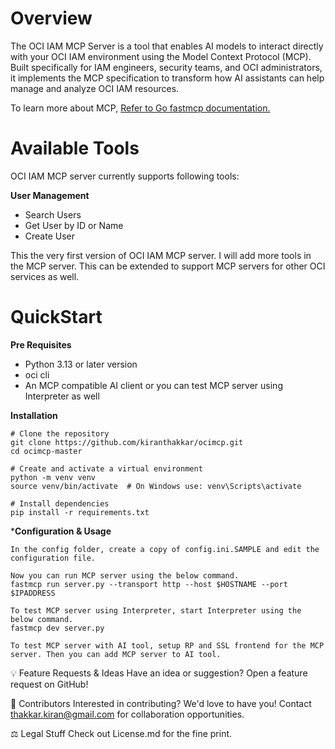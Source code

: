 # Overview
The OCI IAM MCP Server is a tool that enables AI models to interact directly with your OCI IAM environment using the Model Context Protocol (MCP). Built specifically for IAM engineers, security teams, and OCI administrators, it implements the MCP specification to transform how AI assistants can help manage and analyze OCI IAM resources.

To learn more about MCP, [Refer to Go fastmcp documentation.](https://gofastmcp.com/getting-started/welcome)

# Available Tools

OCI IAM MCP server currently supports following tools:

**User Management**

- Search Users
- Get User by ID or Name
- Create User

This the very first version of OCI IAM MCP server. I will add more tools in the MCP server. This can be extended to support MCP servers for other OCI services as well.

# QuickStart

**Pre Requisites**

- Python 3.13 or later version
- oci cli 
- An MCP compatible AI client or you can test MCP server using Interpreter as well

**Installation**

```
# Clone the repository
git clone https://github.com/kiranthakkar/ocimcp.git
cd ocimcp-master

# Create and activate a virtual environment
python -m venv venv
source venv/bin/activate  # On Windows use: venv\Scripts\activate

# Install dependencies
pip install -r requirements.txt
```

***Configuration & Usage**

```
In the config folder, create a copy of config.ini.SAMPLE and edit the configuration file.

Now you can run MCP server using the below command.
fastmcp run server.py --transport http --host $HOSTNAME --port $IPADDRESS

To test MCP server using Interpreter, start Interpreter using the below command.
fastmcp dev server.py

To test MCP server with AI tool, setup RP and SSL frontend for the MCP server. Then you can add MCP server to AI tool.
```

💡 Feature Requests & Ideas
Have an idea or suggestion? Open a feature request on GitHub!

👥 Contributors
Interested in contributing? We'd love to have you! Contact thakkar.kiran@gmail.com for collaboration opportunities.

⚖️ Legal Stuff
Check out License.md for the fine print.



